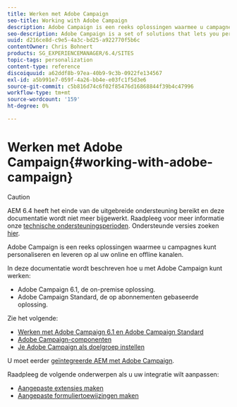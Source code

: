 ```yaml
---
title: Werken met Adobe Campaign
seo-title: Working with Adobe Campaign
description: Adobe Campaign is een reeks oplossingen waarmee u campagnes kunt personaliseren en leveren op al uw online en offline kanalen.
seo-description: Adobe Campaign is a set of solutions that lets you personalize and deliver campaigns across all of your online and offline channels.
uuid: d216ce8d-c9e5-4a3c-bd25-a922770f5b6c
contentOwner: Chris Bohnert
products: SG_EXPERIENCEMANAGER/6.4/SITES
topic-tags: personalization
content-type: reference
discoiquuid: a62ddf8b-97ea-40b9-9c3b-0922fe134567
exl-id: a5b991e7-059f-4a26-bb4e-e03fc1f5d3e6
source-git-commit: c5b816d74c6f02f85476d16868844f39b4c47996
workflow-type: tm+mt
source-wordcount: '159'
ht-degree: 0%

---
```


# Werken met Adobe Campaign{#working-with-adobe-campaign}

>[!CAUTION]
>
>AEM 6.4 heeft het einde van de uitgebreide ondersteuning bereikt en deze documentatie wordt niet meer bijgewerkt. Raadpleeg voor meer informatie onze [technische ondersteuningsperioden](https://helpx.adobe.com/support/programs/eol-matrix.html). Ondersteunde versies zoeken [hier](https://experienceleague.adobe.com/docs/).

Adobe Campaign is een reeks oplossingen waarmee u campagnes kunt personaliseren en leveren op al uw online en offline kanalen.

In deze documentatie wordt beschreven hoe u met Adobe Campaign kunt werken:

* Adobe Campaign 6.1, de on-premise oplossing.
* Adobe Campaign Standard, de op abonnementen gebaseerde oplossing.

Zie het volgende:

* [Werken met Adobe Campaign 6.1 en Adobe Campaign Standard](/help/sites-classic-ui-authoring/classic-personalization-ac-campaign.md)
* [Adobe Campaign-componenten](/help/sites-classic-ui-authoring/classic-personalization-ac-components.md)
* [Je Adobe Campaign als doelgroep instellen](/help/sites-classic-ui-authoring/classic-personalization-ac-target.md)

U moet eerder [geïntegreerde AEM met Adobe Campaign](/help/sites-administering/campaign.md).

Raadpleeg de volgende onderwerpen als u uw integratie wilt aanpassen:

* [Aangepaste extensies maken](/help/sites-developing/extending-campaign-extensions.md)
* [Aangepaste formuliertoewijzingen maken](/help/sites-developing/extending-campaign-form-mapping.md)
